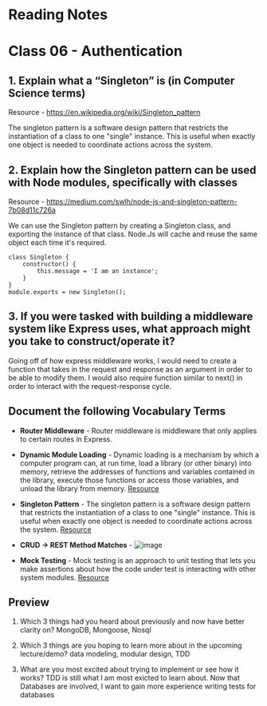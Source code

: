 # Reading Notes

# Class 06 - Authentication

## 1. Explain what a “Singleton” is (in Computer Science terms)

Resource - https://en.wikipedia.org/wiki/Singleton_pattern

The singleton pattern is a software design pattern that restricts the instantiation of a class to one "single" instance. This is useful when exactly one object is needed to coordinate actions across the system.

## 2. Explain how the Singleton pattern can be used with Node modules, specifically with classes

Resource - https://medium.com/swlh/node-js-and-singleton-pattern-7b08d11c726a

We can use the Singleton pattern by creating a Singleton class, and exporting the instance of that class. Node.Js will cache and reuse the same object each time it's required.

```
class Singleton {
    constructor() {
        this.message = 'I am an instance';
    }
}
module.exports = new Singleton();

```


## 3. If you were tasked with building a middleware system like Express uses, what approach might you take to construct/operate it?

Going off of how express middleware works, I would need to create a function that takes in the request and response as an argument in order to be able to modify them. I would also require function similar to next() in order to interact with the request-response cycle. 


## Document the following Vocabulary Terms

- **Router Middleware** - Router middleware is middleware that only applies to certain routes in Express.

- **Dynamic Module Loading** - Dynamic loading is a mechanism by which a computer program can, at run time, load a library (or other binary) into memory, retrieve the addresses of functions and variables contained in the library, execute those functions or access those variables, and unload the library from memory. [Resource](https://en.wikipedia.org/wiki/Dynamic_loading)

- **Singleton Pattern** -  The singleton pattern is a software design pattern that restricts the instantiation of a class to one "single" instance. This is useful when exactly one object is needed to coordinate actions across the system. [Resource](https://en.wikipedia.org/wiki/Singleton_pattern)

- **CRUD -> REST Method Matches** - ![image](https://user-images.githubusercontent.com/33704616/116161480-6f377c80-a6b9-11eb-97ae-734d2a33d0c5.png)


- **Mock Testing** - Mock testing is an approach to unit testing that lets you make assertions about how the code under test is interacting with other system modules. [Resource](https://devopedia.org/mock-testing)



## Preview

1. Which 3 things had you heard about previously and now have better clarity on? MongoDB, Mongoose, Nosql

2. Which 3 things are you hoping to learn more about in the upcoming lecture/demo? data modeling, modular design, TDD

3. What are you most excited about trying to implement or see how it works? TDD is still what I am most exicted to learn about. Now that Databases are involved, I want to gain more experience writing tests for databases

